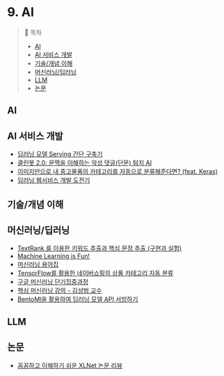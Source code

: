 # 9. AI

> 📌 목차
> - [AI](#AI)
> - [AI 서비스 개발](#AI-서비스-개발)
> - [기술/개념 이해](#기술/개념-이해)
> - [머신러닝/딥러닝](#머신러닝/딥러닝)
> - [LLM](#LLM)
> - [논문](#논문)


## AI

## AI 서비스 개발
- [딥러닝 모델 Serving 간단 구축기](https://tech.socarcorp.kr/data/2020/03/10/ml-model-serving.html)
- [클린봇 2.0: 문맥을 이해하는 악성 댓글(단문) 탐지 AI](https://d2.naver.com/helloworld/7753273)
- [이미지만으로 내 중고물품의 카테고리를 자동으로 분류해준다면? (feat. Keras)](https://medium.com/daangn/%EC%9D%B4%EB%AF%B8%EC%A7%80%EB%A7%8C%EC%9C%BC%EB%A1%9C-%EB%82%B4-%EC%A4%91%EA%B3%A0%EB%AC%BC%ED%92%88%EC%9D%98-%EC%B9%B4%ED%85%8C%EA%B3%A0%EB%A6%AC%EB%A5%BC-%EB%B6%84%EB%A5%98%ED%95%B4%EC%A4%80%EB%A9%B4-feat-keras-b86e5f286c71)
- [딥러닝 웹서비스 개발 도전기](https://medium.com/@inerplat/%EB%94%A5%EB%9F%AC%EB%8B%9D-%EC%9B%B9%EC%84%9C%EB%B9%84%EC%8A%A4-%EA%B0%9C%EB%B0%9C-%EB%8F%84%EC%A0%84%EA%B8%B0-e9ca38d53c1b)


## 기술/개념 이해


## 머신러닝/딥러닝
- [TextRank 를 이용한 키워드 추출과 핵심 문장 추출 (구현과 실험)](https://lovit.github.io/nlp/2019/04/30/textrank/)
- [Machine Learning is Fun!](https://link.medium.com/sdNF8wmLxR)
- [머신러닝 용어집](https://developers.google.com/machine-learning/glossary/?hl=ko)
- [TensorFlow를 활용한 네이버쇼핑의 상품 카테고리 자동 분류](https://d2.naver.com/helloworld/1264836)
- [구글 머신러닝 단기집중과정](https://developers.google.com/machine-learning/crash-course?hl=ko)
- [핵심 머신러닝 강의 - 김성범 교수](https://www.youtube.com/channel/UCueLU1pCvFlM8Y8sth7a6RQ/videos)
- [BentoMl을 활용하여 딥러닝 모델 API 서빙하기](https://zuminternet.github.io/BentoML/)


## LLM


## 논문
- [꼼꼼하고 이해하기 쉬운 XLNet 논문 리뷰](https://blog.pingpong.us/xlnet-review/)
